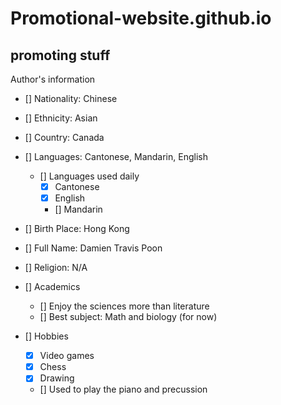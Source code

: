 # Promotional-website.github.io
promoting stuff
---

Author's information
- [] Nationality: Chinese
- [] Ethnicity: Asian
- [] Country: Canada
- [] Languages: Cantonese, Mandarin, English
  - [] Languages used daily
      - [x] Cantonese
      - [x] English
      - [] Mandarin

- [] Birth Place: Hong Kong
- [] Full Name: Damien Travis Poon
- [] Religion: N/A

- [] Academics
   - [] Enjoy the sciences more than literature
   - [] Best subject: Math and biology (for now)

- [] Hobbies
  - [x] Video games
  - [x] Chess
  - [x] Drawing
  - [] Used to play the piano and precussion


